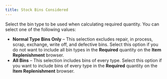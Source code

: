 ```yaml
---
title: Stock Bins Considered
---
```



Select the bin type to be used when calculating required  quantity. You can select one of the following values:

- **Normal 
 Type Bins Only** – This selection excludes repair, in process, scrap,  exchange, write off, and defective bins. Select this option if you do  not want to include all bin types in the **Required**  quantity on the **Item Replenishment**  browser.
- **All 
 Bins** – This selection includes bins of every type. Select this  option if you want to include bins of every type in the **Required**  quantity on the **Item Replenishment**  browser.


